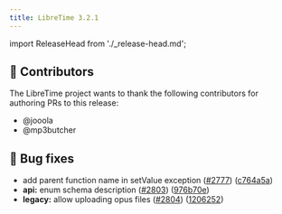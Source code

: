 ```yaml
---
title: LibreTime 3.2.1
---
```


import ReleaseHead from './\_release-head.md';

<ReleaseHead date='2023-12-22' version='3.2.1'/>

## :sparkling_heart: Contributors

The LibreTime project wants to thank the following contributors for authoring PRs to this release:

- @jooola
- @mp3butcher

## :bug: Bug fixes

- add parent function name in setValue exception ([#2777](https://github.com/libretime/libretime/issues/2777)) ([c764a5a](https://github.com/libretime/libretime/commit/c764a5a648ac6cf6c1f63cd9be6de9fe07c40988))
- **api:** enum schema description ([#2803](https://github.com/libretime/libretime/issues/2803)) ([976b70e](https://github.com/libretime/libretime/commit/976b70ed32a0e774cc0b72b8332372be32799ed1))
- **legacy:** allow uploading opus files ([#2804](https://github.com/libretime/libretime/issues/2804)) ([1206252](https://github.com/libretime/libretime/commit/1206252faadaa8ca61c7cb7becb36a7dd306d05f))
